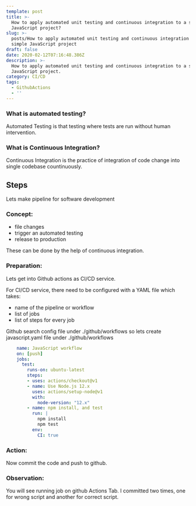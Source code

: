 ```yaml
---
template: post
title: >-
  How to apply automated unit testing and continuous integration to a simple
  JavaScript project?
slug: >-
  posts/How to apply automated unit testing and continuous integration to a
  simple JavaScript project
draft: false
date: 2020-02-12T07:16:48.386Z
description: >-
  How to apply automated unit testing and continuous integration to a simple
  JavaScript project.
category: CI/CD
tags:
  - GithubActions
  - ''
---
```

### What is automated testing?
Automated Testing is that testing where tests are run without human intervention.

### What is Continuous Integration?
Continuous Integration is the practice of integration of code change into single codebase countinuously.

## Steps
Lets make pipeline for software development
### Concept:
- file changes
- trigger an automated testing
- release to production

These can be done by the help of continuous integration.
### Preparation:
Lets get into Github actions as CI/CD service.

For CI/CD service, there need to be configured with a YAML file which takes:

- name of the pipeline or workflow
- list of jobs
- list of steps for every job

Github search config file under ./github/workflows
so lets create javascript.yaml file under ./github/workflows

```yaml
    name: JavaScript workflow
    on: [push]
    jobs:
      test:
        runs-on: ubuntu-latest
        steps:
        - uses: actions/checkout@v1
        - name: Use Node.js 12.x
          uses: actions/setup-node@v1
          with:
            node-version: "12.x"
        - name: npm install, and test
          run: |
            npm install
            npm test
          env:
            CI: true

```
### Action:
Now commit the code and push to github.

### Observation:
You will see running job on github Actions Tab.
I committed two times, one for wrong script and another for correct script.
